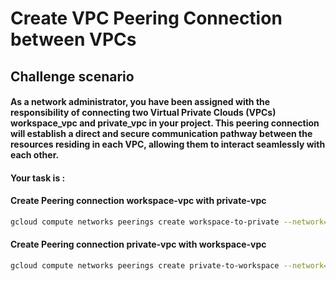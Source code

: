 # Create VPC Peering Connection between VPCs

## Challenge scenario

#### As a network administrator, you have been assigned with the responsibility of connecting two Virtual Private Clouds (VPCs) workspace_vpc and private_vpc in your project. This peering connection will establish a direct and secure communication pathway between the resources residing in each VPC, allowing them to interact seamlessly with each other.

#### Your task is :

#### Create Peering connection workspace-vpc with private-vpc

```bash
gcloud compute networks peerings create workspace-to-private --network=workspace-vpc --peer-network=private-vpc --auto-create-routes
```

#### Create Peering connection private-vpc with workspace-vpc

```bash
gcloud compute networks peerings create private-to-workspace --network=private-vpc --peer-network=workspace-vpc --auto-create-routes
```
